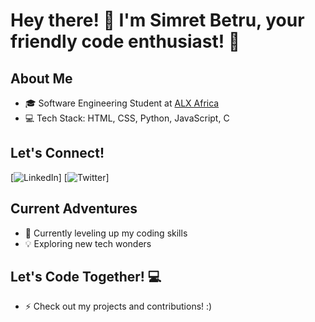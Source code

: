 # Hey there! 👋 I'm Simret Betru, your friendly code enthusiast! 🚀

## About Me
- 🎓 Software Engineering Student at [ALX Africa](https://www.alxafrica.com/)
- 💻 Tech Stack: HTML, CSS, Python, JavaScript, C

## Let's Connect!
[![LinkedIn]([https://img.shields.io/badge/-LinkedIn-blue?style=flat-square&logo=LinkedIn&logoColor=white&link=YourLinkedInProfileLink](https://www.linkedin.com/in/simret-betru-2978821b3/))]
[![Twitter](https://twitter.com/SimretTigneh)]

## Current Adventures
- 🌱 Currently leveling up my coding skills
- 💡 Exploring new tech wonders


## Let's Code Together! 💻
- ⚡ Check out my projects and contributions! :)
